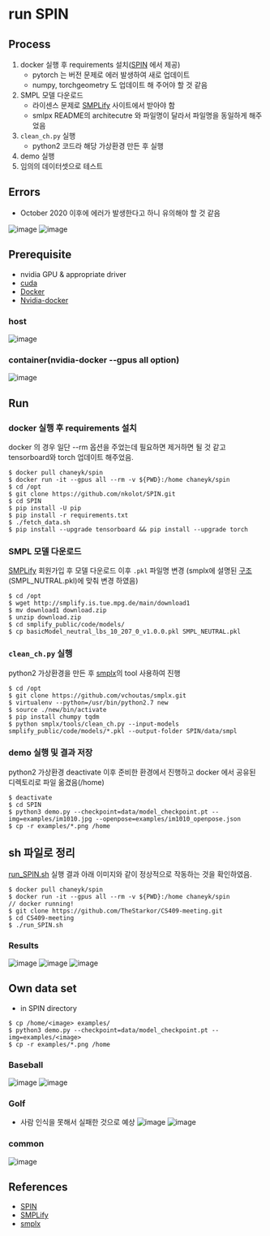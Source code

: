 # run SPIN

## Process
1. docker 실행 후 requirements 설치([SPIN](https://github.com/nkolot/SPIN) 에서 제공)
    - pytorch 는 버전 문제로 에러 발생하여 새로 업데이트
    - numpy, torchgeometry 도 업데이트 해 주어야 할 것 같음
2. SMPL 모델 다운로드
    - 라이센스 문제로 [SMPLify](http://smplify.is.tue.mpg.de/) 사이트에서 받아야 함
    - smlpx README의 architecutre 와 파일명이 달라서 파일명을 동일하게 해주었음
3. `clean_ch.py` 실행
    - python2 코드라 해당 가상환경 만든 후 실행
4. demo 실행
5. 임의의 데이터셋으로 테스트

## Errors
- October 2020 이후에 에러가 발생한다고 하니 유의해야 할 것 같음

![image](https://user-images.githubusercontent.com/45455072/93907716-aa935680-fd38-11ea-80b7-3973018d005f.png)
![image](https://user-images.githubusercontent.com/45455072/93907777-bda62680-fd38-11ea-9f2b-3019bc139dea.png)

## Prerequisite
- nvidia GPU & appropriate driver
- [cuda](https://developer.nvidia.com/cuda-toolkit)
- [Docker](https://www.docker.com/)
- [Nvidia-docker](https://github.com/NVIDIA/nvidia-docker)

### host
![image](https://user-images.githubusercontent.com/45455072/93907431-47a1bf80-fd38-11ea-8872-c91bbce46cb4.png)
### container(nvidia-docker --gpus all option)
![image](https://user-images.githubusercontent.com/45455072/93907518-62743400-fd38-11ea-868f-eaff53631951.png)

## Run

### docker 실행 후 requirements 설치
docker 의 경우 일단 --rm 옵션을 주었는데 필요하면 제거하면 될 것 같고 tensorboard와 torch 업데이트 해주었음.
```
$ docker pull chaneyk/spin
$ docker run -it --gpus all --rm -v ${PWD}:/home chaneyk/spin
$ cd /opt
$ git clone https://github.com/nkolot/SPIN.git
$ cd SPIN
$ pip install -U pip
$ pip install -r requirements.txt
$ ./fetch_data.sh
$ pip install --upgrade tensorboard && pip install --upgrade torch
```

### SMPL 모델 다운로드
[SMPLify](http://smplify.is.tue.mpg.de/) 회원가입 후 모델 다운로드 이후 `.pkl` 파일명 변경 (smplx에 설명된 [구조](https://github.com/vchoutas/smplx#model-loading)(SMPL_NUTRAL.pkl)에 맞춰 변경 하였음)
```
$ cd /opt
$ wget http://smplify.is.tue.mpg.de/main/download1
$ mv download1 download.zip
$ unzip download.zip
$ cd smplify_public/code/models/
$ cp basicModel_neutral_lbs_10_207_0_v1.0.0.pkl SMPL_NEUTRAL.pkl
```

###  `clean_ch.py` 실행
python2 가상환경을 만든 후 [smplx](https://github.com/vchoutas/smplx)의 tool 사용하여 진행
```
$ cd /opt
$ git clone https://github.com/vchoutas/smplx.git
$ virtualenv --python=/usr/bin/python2.7 new
$ source ./new/bin/activate
$ pip install chumpy tqdm
$ python smplx/tools/clean_ch.py --input-models smplify_public/code/models/*.pkl --output-folder SPIN/data/smpl
```

### demo 실행 및 결과 저장
python2 가상환경 deactivate 이후 준비한 환경에서 진행하고 docker 에서 공유된 디렉토리로 파일 옮겼음(/home)
```
$ deactivate
$ cd SPIN
$ python3 demo.py --checkpoint=data/model_checkpoint.pt --img=examples/im1010.jpg --openpose=examples/im1010_openpose.json
$ cp -r examples/*.png /home
```

## sh 파일로 정리
[run_SPIN.sh](https://github.com/TheStarkor/outdoor-3d-pose/blob/master/demo/run_SPIN.sh) 실행 결과 아래 이미지와 같이 정상적으로 작동하는 것을 확인하였음.
```
$ docker pull chaneyk/spin
$ docker run -it --gpus all --rm -v ${PWD}:/home chaneyk/spin
// docker running!
$ git clone https://github.com/TheStarkor/CS409-meeting.git
$ cd CS409-meeting
$ ./run_SPIN.sh
```

### Results
![image](https://user-images.githubusercontent.com/45455072/93907329-280a9700-fd38-11ea-8b30-60266d9ce59f.png)
![image](https://user-images.githubusercontent.com/45455072/93908392-84ba8180-fd39-11ea-9fc1-e1fd88c86fea.png)
![image](https://user-images.githubusercontent.com/45455072/93908460-9ac84200-fd39-11ea-96a6-dcf6dab64d92.png)

## Own data set

- in SPIN directory
```
$ cp /home/<image> examples/
$ python3 demo.py --checkpoint=data/model_checkpoint.pt --img=examples/<image>
$ cp -r examples/*.png /home
```

### Baseball
![image](https://user-images.githubusercontent.com/45455072/93911359-41621200-fd3d-11ea-99de-b97fb0f46e34.png)
![image](https://user-images.githubusercontent.com/45455072/93911387-48892000-fd3d-11ea-996b-310c632f7f94.png)

### Golf
- 사람 인식을 못해서 실패한 것으로 예상
![image](https://user-images.githubusercontent.com/45455072/93911886-f8f72400-fd3d-11ea-8239-e7e5e8f336c3.png)
![image](https://user-images.githubusercontent.com/45455072/93911855-ee3c8f00-fd3d-11ea-9ca9-e8bdff1abadd.png)

### common
![image](https://user-images.githubusercontent.com/45455072/93912340-95b9c180-fd3e-11ea-99b7-a7a919ade87d.png)

## References
- [SPIN](https://github.com/nkolot/SPIN)
- [SMPLify](http://smplify.is.tue.mpg.de/)
- [smplx](https://github.com/vchoutas/smplx)